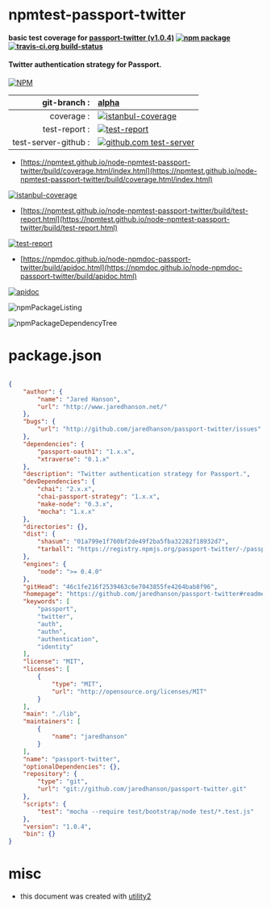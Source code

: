 # npmtest-passport-twitter

#### basic test coverage for  [passport-twitter (v1.0.4)](https://github.com/jaredhanson/passport-twitter#readme)  [![npm package](https://img.shields.io/npm/v/npmtest-passport-twitter.svg?style=flat-square)](https://www.npmjs.org/package/npmtest-passport-twitter) [![travis-ci.org build-status](https://api.travis-ci.org/npmtest/node-npmtest-passport-twitter.svg)](https://travis-ci.org/npmtest/node-npmtest-passport-twitter)

#### Twitter authentication strategy for Passport.

[![NPM](https://nodei.co/npm/passport-twitter.png?downloads=true&downloadRank=true&stars=true)](https://www.npmjs.com/package/passport-twitter)

| git-branch : | [alpha](https://github.com/npmtest/node-npmtest-passport-twitter/tree/alpha)|
|--:|:--|
| coverage : | [![istanbul-coverage](https://npmtest.github.io/node-npmtest-passport-twitter/build/coverage.badge.svg)](https://npmtest.github.io/node-npmtest-passport-twitter/build/coverage.html/index.html)|
| test-report : | [![test-report](https://npmtest.github.io/node-npmtest-passport-twitter/build/test-report.badge.svg)](https://npmtest.github.io/node-npmtest-passport-twitter/build/test-report.html)|
| test-server-github : | [![github.com test-server](https://npmtest.github.io/node-npmtest-passport-twitter/GitHub-Mark-32px.png)](https://npmtest.github.io/node-npmtest-passport-twitter/build/app/index.html) | | build-artifacts : | [![build-artifacts](https://npmtest.github.io/node-npmtest-passport-twitter/glyphicons_144_folder_open.png)](https://github.com/npmtest/node-npmtest-passport-twitter/tree/gh-pages/build)|

- [https://npmtest.github.io/node-npmtest-passport-twitter/build/coverage.html/index.html](https://npmtest.github.io/node-npmtest-passport-twitter/build/coverage.html/index.html)

[![istanbul-coverage](https://npmtest.github.io/node-npmtest-passport-twitter/build/screenCapture.buildCi.browser.%252Ftmp%252Fbuild%252Fcoverage.lib.html.png)](https://npmtest.github.io/node-npmtest-passport-twitter/build/coverage.html/index.html)

- [https://npmtest.github.io/node-npmtest-passport-twitter/build/test-report.html](https://npmtest.github.io/node-npmtest-passport-twitter/build/test-report.html)

[![test-report](https://npmtest.github.io/node-npmtest-passport-twitter/build/screenCapture.buildCi.browser.%252Ftmp%252Fbuild%252Ftest-report.html.png)](https://npmtest.github.io/node-npmtest-passport-twitter/build/test-report.html)

- [https://npmdoc.github.io/node-npmdoc-passport-twitter/build/apidoc.html](https://npmdoc.github.io/node-npmdoc-passport-twitter/build/apidoc.html)

[![apidoc](https://npmdoc.github.io/node-npmdoc-passport-twitter/build/screenCapture.buildCi.browser.%252Ftmp%252Fbuild%252Fapidoc.html.png)](https://npmdoc.github.io/node-npmdoc-passport-twitter/build/apidoc.html)

![npmPackageListing](https://npmtest.github.io/node-npmtest-passport-twitter/build/screenCapture.npmPackageListing.svg)

![npmPackageDependencyTree](https://npmtest.github.io/node-npmtest-passport-twitter/build/screenCapture.npmPackageDependencyTree.svg)



# package.json

```json

{
    "author": {
        "name": "Jared Hanson",
        "url": "http://www.jaredhanson.net/"
    },
    "bugs": {
        "url": "http://github.com/jaredhanson/passport-twitter/issues"
    },
    "dependencies": {
        "passport-oauth1": "1.x.x",
        "xtraverse": "0.1.x"
    },
    "description": "Twitter authentication strategy for Passport.",
    "devDependencies": {
        "chai": "2.x.x",
        "chai-passport-strategy": "1.x.x",
        "make-node": "0.3.x",
        "mocha": "1.x.x"
    },
    "directories": {},
    "dist": {
        "shasum": "01a799e1f760bf2de49f2ba5fba32282f18932d7",
        "tarball": "https://registry.npmjs.org/passport-twitter/-/passport-twitter-1.0.4.tgz"
    },
    "engines": {
        "node": ">= 0.4.0"
    },
    "gitHead": "46c1fe216f2539463c6e7043855fe4264bab8f96",
    "homepage": "https://github.com/jaredhanson/passport-twitter#readme",
    "keywords": [
        "passport",
        "twitter",
        "auth",
        "authn",
        "authentication",
        "identity"
    ],
    "license": "MIT",
    "licenses": [
        {
            "type": "MIT",
            "url": "http://opensource.org/licenses/MIT"
        }
    ],
    "main": "./lib",
    "maintainers": [
        {
            "name": "jaredhanson"
        }
    ],
    "name": "passport-twitter",
    "optionalDependencies": {},
    "repository": {
        "type": "git",
        "url": "git://github.com/jaredhanson/passport-twitter.git"
    },
    "scripts": {
        "test": "mocha --require test/bootstrap/node test/*.test.js"
    },
    "version": "1.0.4",
    "bin": {}
}
```



# misc
- this document was created with [utility2](https://github.com/kaizhu256/node-utility2)

